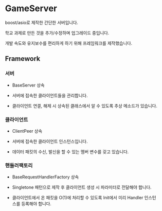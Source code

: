 # GameServer
boost/asio로 제작한 간단한 서버입니다.

학교 과제로 만든 것을 추가/수정하며 업그레이드 중입니다.

개발 속도와 유지보수를 편리하게 하기 위해 프레임워크를 제작했습니다.

## Framework

### 서버
  - BaseServer 상속
  
  - 서버에 접속한 클라이언트들을 관리합니다.
  
  - 클라이언트 연결, 해제 시 상속된 클래스에서 알 수 있도록 추상 메소드가 있습니다.


### 클라이언트
  - ClientPeer 상속
  
  - 서버에 접속한 클라이언트 인스턴스입니다.
  
  - 데이터 패킷의 수신, 발신을 할 수 있는 멤버 변수를 갖고 있습니다.

### 핸들러팩토리
  - BaseRequestHandlerFactory 상속
  
  - Singletone 패턴으로 제작 후 클라이언트 생성 시 파라미터로 전달해야 합니다.
  
  - 클라이언트에서 온 패킷을 O(1)에 처리할 수 있도록 Init에서 미리 Handler 인스턴스를 등록해야 합니다.
